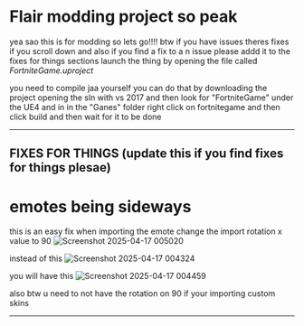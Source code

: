 # Flair modding project so peak

yea sao this is for modding so lets go!!!!
btw if you have issues theres fixes if you scroll down and also if you find a fix to a n issue please addd it to the fixes for things sections
launch the thing by opening the file called *FortniteGame.uproject*

you need to compile jaa yourself you can do that by downloading the project opening the sln with vs 2017 and then look for "FortniteGame" under the UE4 and in in the "Ganes" folder right click on fortnitegame and then click build and then wait for it to be done

---
## FIXES FOR THINGS (update this if you find fixes for things plesae)

# emotes being sideways
this is an easy fix when importing the emote change the import rotation x value to 90 
![Screenshot 2025-04-17 005020](https://github.com/user-attachments/assets/9a9371ba-ec03-4dee-a19f-f6a6878c93dd)

instead of this ![Screenshot 2025-04-17 004324](https://github.com/user-attachments/assets/7afe0686-968d-41db-aa74-806ed5684dda)

you will have this ![Screenshot 2025-04-17 004459](https://github.com/user-attachments/assets/7ff78ed0-072d-48c7-b715-40d91f4bd24e)

also btw u need to not have the rotation on 90 if your importing custom skins

---
